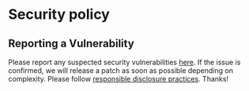 # Security policy

## Reporting a Vulnerability

Please report any suspected security vulnerabilities [here][new-advisory]. If the issue is confirmed, we will release a
patch as soon as possible depending on complexity. Please follow [responsible disclosure
practices](https://en.wikipedia.org/wiki/Coordinated_vulnerability_disclosure). Thanks!

[new-advisory]: https://github.com/mason-org/mason.nvim/security/advisories/new
